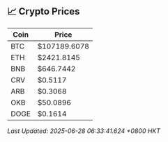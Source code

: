 ## 📈 Crypto Prices

| Coin | Price |
| ---- | ----- |
| BTC | $107189.6078 |
| ETH | $2421.8145 |
| BNB | $646.7442 |
| CRV | $0.5117 |
| ARB | $0.3068 |
| OKB | $50.0896 |
| DOGE | $0.1614 |

_Last Updated: 2025-06-28 06:33:41.624 +0800 HKT_
